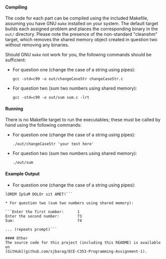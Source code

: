 #### Compiling
The code for each part can be compiled using the included Makefile, assuming
you have GNU `make` installed on your system.  The default target builds each
assigned problem and places the corresponding binary in the `out/` directory.
Please note the presence of the non-standard "cleanshm" target, which removes
the shared memory object created in question two without removing any binaries.

Should GNU `make` not work for you, the following commands should be sufficient:

* For question one (change the case of a string using pipes):

    ```gcc -std=c99 -o out/changeCaseStr changeCaseStr.c```

* For question two (sum two numbers using shared memory):

    ```gcc -std=c99 -o out/sum sum.c -lrt```

#### Running
There is no Makefile target to run the executables; these must be called by
hand using the following commands:

* For question one (change the case of a string using pipes):

    ```./out/changeCaseStr 'your text here'```

* For question two (sum two numbers using shared memory):

	```./out/sum```

#### Example Output
* For question one (change the case of a string using pipes):

```./out/changeCaseStr 'Lorem iPsUm doloR SIT amet!'
lOREM IpSuM DOLOr sit AMET!```

* For question two (sum two numbers using shared memory):

```Enter the first number:      1
Enter the second number:        73
Sum:                            74

... (repeats prompt)```

#### Other
The source code for this project (including this README) is available on
[GitHub](github.com/sjbarag/ECE-C353-Programming-Assignment-1).


